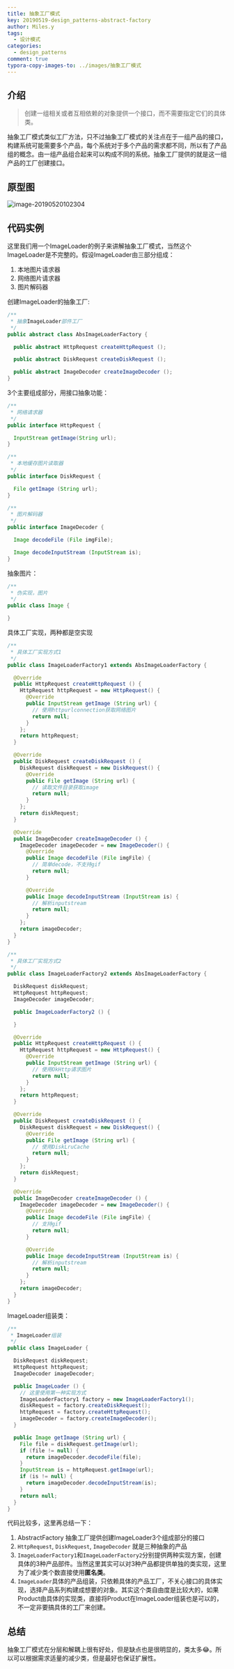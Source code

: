 ```yaml
---
title: 抽象工厂模式
key: 20190519-design_patterns-abstract-factory
author: Miles.y
tags:
  - 设计模式
categories:
  - design_patterns
comment: true
typora-copy-images-to: ../images/抽象工厂模式
---
```


## 介绍

> 创建一组相关或者互相依赖的对象提供一个接口，而不需要指定它们的具体类。

抽象工厂模式类似工厂方法，只不过抽象工厂模式的关注点在于一组产品的接口，构建系统可能需要多个产品，每个系统对于多个产品的需求都不同，所以有了产品组的概念。由一组产品组合起来可以构成不同的系统。抽象工厂提供的就是这一组产品的工厂创建接口。

## 原型图

![image-20190520102304]({{site.url}}/images/抽象工厂模式/image-20190520102304.png)

<!-- more -->

## 代码实例

这里我们用一个ImageLoader的例子来讲解抽象工厂模式，当然这个ImageLoader是不完整的。假设ImageLoader由三部分组成：
1. 本地图片请求器
2. 网络图片请求器
3. 图片解码器

创建ImageLoader的抽象工厂:

```java
/**
 * 抽象ImageLoader部件工厂
 */
public abstract class AbsImageLoaderFactory {

  public abstract HttpRequest createHttpRequest ();

  public abstract DiskRequest createDiskRequest ();

  public abstract ImageDecoder createImageDecoder ();
}
```

3个主要组成部分，用接口抽象功能：

```java
/**
 * 网络请求器
 */
public interface HttpRequest {

  InputStream getImage(String url);
}
```

```java
/**
 * 本地缓存图片读取器
 */
public interface DiskRequest {

  File getImage (String url);
}
```

```java
/**
 * 图片解码器
 */
public interface ImageDecoder {

  Image decodeFile (File imgFile);

  Image decodeInputStream (InputStream is);
}
```

抽象图片：

```java
/**
 * 伪实现，图片
 */
public class Image {

}
```

具体工厂实现，两种都是空实现

```java
/**
 * 具体工厂实现方式1
 */
public class ImageLoaderFactory1 extends AbsImageLoaderFactory {

  @Override
  public HttpRequest createHttpRequest () {
    HttpRequest httpRequest = new HttpRequest() {
      @Override
      public InputStream getImage (String url) {
        // 使用httpurlconnection获取网络图片
        return null;
      }
    };
    return httpRequest;
  }

  @Override
  public DiskRequest createDiskRequest () {
    DiskRequest diskRequest = new DiskRequest() {
      @Override
      public File getImage (String url) {
        // 读取文件目录获取image
        return null;
      }
    };
    return diskRequest;
  }

  @Override
  public ImageDecoder createImageDecoder () {
    ImageDecoder imageDecoder = new ImageDecoder() {
      @Override
      public Image decodeFile (File imgFile) {
        // 简单decode，不支持gif
        return null;
      }

      @Override
      public Image decodeInputStream (InputStream is) {
        // 解析inputstream
        return null;
      }
    };
    return imageDecoder;
  }
}
```

```java
/**
 * 具体工厂实现方式2
 */
public class ImageLoaderFactory2 extends AbsImageLoaderFactory {

  DiskRequest diskRequest;
  HttpRequest httpRequest;
  ImageDecoder imageDecoder;

  public ImageLoaderFactory2 () {

  }

  @Override
  public HttpRequest createHttpRequest () {
    HttpRequest httpRequest = new HttpRequest() {
      @Override
      public InputStream getImage (String url) {
        // 使用OkHttp请求图片
        return null;
      }
    };
    return httpRequest;
  }

  @Override
  public DiskRequest createDiskRequest () {
    DiskRequest diskRequest = new DiskRequest() {
      @Override
      public File getImage (String url) {
        // 使用DiskLruCache
        return null;
      }
    };
    return diskRequest;
  }

  @Override
  public ImageDecoder createImageDecoder () {
    ImageDecoder imageDecoder = new ImageDecoder() {
      @Override
      public Image decodeFile (File imgFile) {
        // 支持gif
        return null;
      }

      @Override
      public Image decodeInputStream (InputStream is) {
        // 解析inputstream
        return null;
      }
    };
    return imageDecoder;
  }
}
```

ImageLoader组装类：

```java
/**
 * ImageLoader组装
 */
public class ImageLoader {

  DiskRequest diskRequest;
  HttpRequest httpRequest;
  ImageDecoder imageDecoder;

  public ImageLoader () {
    // 这里使用第一种实现方式
    ImageLoaderFactory1 factory = new ImageLoaderFactory1();
    diskRequest = factory.createDiskRequest();
    httpRequest = factory.createHttpRequest();
    imageDecoder = factory.createImageDecoder();
  }

  public Image getImage (String url) {
    File file = diskRequest.getImage(url);
    if (file != null) {
      return imageDecoder.decodeFile(file);
    }
    InputStream is = httpRequest.getImage(url);
    if (is != null) {
      return imageDecoder.decodeInputStream(is);
    }
    return null;
  }
}
```

代码比较多，这里再总结一下：

1. AbstractFactory 抽象工厂提供创建ImageLoader3个组成部分的接口
2. `HttpRequest`, `DiskRequest`, `ImageDecoder` 就是三种抽象的产品
3. `ImageLoaderFactory1`和`ImageLoaderFactory2`分别提供两种实现方案，创建具体的3种产品部件。当然这里其实可以对3种产品都提供单独的类实现，这里为了减少类个数直接使用**匿名类**。
4. `ImageLoader`具体的产品组装，只依赖具体的产品工厂，不关心接口的具体实现，选择产品系列构建成想要的对象。其实这个类自由度是比较大的，如果Product由具体的实现类，直接将Product在ImageLoader组装也是可以的，不一定非要搞具体的工厂来创建。

## 总结

抽象工厂模式在分层和解耦上很有好处，但是缺点也是很明显的，类太多:joy:。所以可以根据需求适量的减少类，但是最好也保证扩展性。